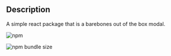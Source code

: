 ## Description

A simple react package that is a barebones out of the box modal.

![npm](https://img.shields.io/npm/v/@npmpackageschicago/react-barebones-modal?style=for-the-badge)

![npm bundle size](https://img.shields.io/bundlephobia/min/@npmpackageschicago/react-barebones-modal?style=for-the-badge)